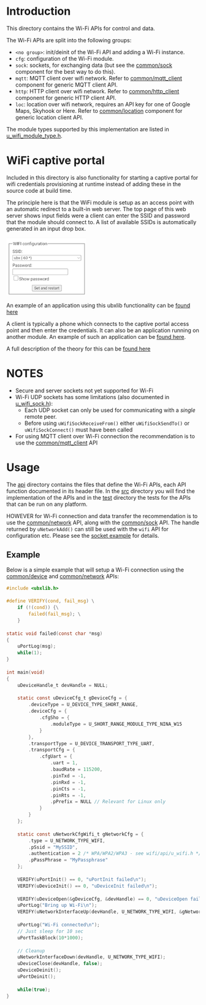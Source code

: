 # Introduction
This directory contains the Wi-Fi APIs for control and data.

The Wi-Fi APIs are split into the following groups:

- `<no group>`: init/deinit of the Wi-Fi API and adding a Wi-Fi instance.
- `cfg`: configuration of the Wi-Fi module.
- `sock`: sockets, for exchanging data (but see the [common/sock](/common/sock) component for the best way to do this).
- `mqtt`: MQTT client over wifi network. Refer to [common/mqtt_client](/common/mqtt_client) component for generic
MQTT client API.
- `http`: HTTP client over wifi network. Refer to [common/http_client](/common/http_client) component for generic
HTTP client API.
- `loc`: location over wifi network, requires an API key for one of Google Maps, Skyhook or Here. Refer to [common/location](/common/location) component for generic
location client API.

The module types supported by this implementation are listed in [u_wifi_module_type.h](api/u_wifi_module_type.h).

# WiFi captive portal

Included in this directory is also functionality for starting a captive portal for wifi credentials provisioning at runtime instead of adding these in the source code at build time.

The principle here is that the WiFi module is setup as an access point with an automatic redirect to a built-in web server. The top page of this web server shows input fields were a client can enter the SSID and password that the module should connect to. A list of available SSIDs is automatically generated in an input drop box.

![Captive portal web page](/readme_images/CaptivePortalLogin.jpg)

An example of an application using this ubxlib functionality can be [found here](https://github.com/u-blox/ubxlib_examples_xplr_iot/blob/master/examples/captive_portal/src/main.c)

A client is typically a phone which connects to the captive portal access point and then enter the credentials. It can also be an application running on another module. An example of such an application can be [found here](test/test_peer/captive_portal_test_peer.ino).

A full description of the theory for this can be [found here](https://en.wikipedia.org/wiki/Captive_portal)


# NOTES
* Secure and server sockets not yet supported for Wi-Fi
* Wi-Fi UDP sockets has some limitations (also documented in [u_wifi_sock.h](api/u_wifi_sock.h)):
   - Each UDP socket can only be used for communicating with a *single* remote peer.
   - Before using `uWifiSockReceiveFrom()` either `uWifiSockSendTo()` or `uWifiSockConnect()` must have been called
* For using MQTT client over Wi-Fi connection the recommendation is to use the [common/mqtt_client](/common/mqtt_client) API

# Usage
The [api](api) directory contains the files that define the Wi-Fi APIs, each API function documented in its header file.  In the [src](src) directory you will find the implementation of the APIs and in the [test](test) directory the tests for the APIs that can be run on any platform.

HOWEVER for Wi-Fi connection and data transfer the recommendation is to use the [common/network](/common/network) API, along with the [common/sock](/common/sock) API. The handle returned by `uNetworkAdd()` can still be used with the `wifi` API for configuration etc. Please see the [socket example](/example/sockets) for details.

## Example
Below is a simple example that will setup a Wi-Fi connection using the [common/device](/common/device) and [common/network](/common/network) APIs:

```c
#include <ubxlib.h>

#define VERIFY(cond, fail_msg) \
    if (!(cond)) {\
        failed(fail_msg); \
    }

static void failed(const char *msg)
{
    uPortLog(msg);
    while(1);
}

int main(void)
{
    uDeviceHandle_t devHandle = NULL;

    static const uDeviceCfg_t gDeviceCfg = {
        .deviceType = U_DEVICE_TYPE_SHORT_RANGE,
        .deviceCfg = {
            .cfgSho = {
                .moduleType = U_SHORT_RANGE_MODULE_TYPE_NINA_W15
            }
        },
        .transportType = U_DEVICE_TRANSPORT_TYPE_UART,
        .transportCfg = {
            .cfgUart = {
                .uart = 1,
                .baudRate = 115200,
                .pinTxd = -1,
                .pinRxd = -1,
                .pinCts = -1,
                .pinRts = -1,
                .pPrefix = NULL // Relevant for Linux only
            }
        }
    };

    static const uNetworkCfgWifi_t gNetworkCfg = {
        .type = U_NETWORK_TYPE_WIFI,
        .pSsid = "MySSID",
        .authentication = 2 /* WPA/WPA2/WPA3 - see wifi/api/u_wifi.h */,
        .pPassPhrase = "MyPassphrase"
    };

    VERIFY(uPortInit() == 0, "uPortInit failed\n");
    VERIFY(uDeviceInit() == 0, "uDeviceInit failed\n");

    VERIFY(uDeviceOpen(&gDeviceCfg, &devHandle) == 0, "uDeviceOpen failed\n");
    uPortLog("Bring up Wi-Fi\n");
    VERIFY(uNetworkInterfaceUp(devHandle, U_NETWORK_TYPE_WIFI, &gNetworkCfg) == 0, "uNetworkInterfaceUp failed\n");

    uPortLog("Wi-Fi connected\n");
    // Just sleep for 10 sec
    uPortTaskBlock(10*1000);

    // Cleanup
    uNetworkInterfaceDown(devHandle, U_NETWORK_TYPE_WIFI);
    uDeviceClose(devHandle, false);
    uDeviceDeinit();
    uPortDeinit();

    while(true);
}
```
